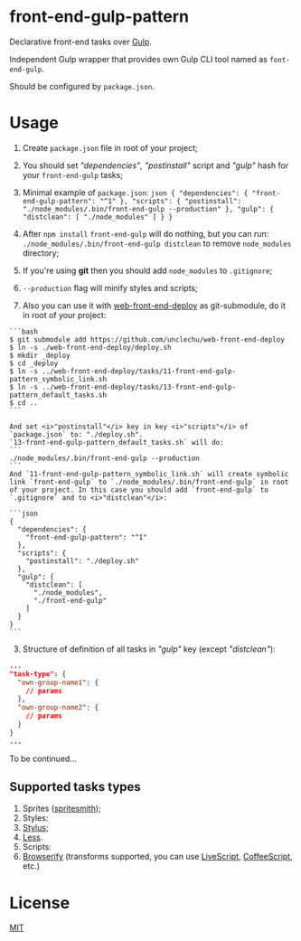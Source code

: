 front-end-gulp-pattern
======================

Declarative front-end tasks over [Gulp](https://github.com/gulpjs/gulp).

Independent Gulp wrapper that provides own
Gulp CLI tool named as `font-end-gulp`.

Should be configured by `package.json`.

Usage
=====

1. Create `package.json` file in root of your project;

2. You should set <i>"dependencies"</i>, <i>"postinstall"</i> script and <i>"gulp"</i> hash for your `front-end-gulp` tasks;

  1. Minimal example of `package.json`:
    ```json
    {
      "dependencies": {
        "front-end-gulp-pattern": "^1"
      },
      "scripts": {
        "postinstall": "./node_modules/.bin/front-end-gulp --production"
      },
      "gulp": {
        "distclean": [
          "./node_modules"
        ]
      }
    }
    ```

  2. After `npm install` `front-end-gulp` will do nothing, but you can run:
    ```
    ./node_modules/.bin/front-end-gulp distclean
    ```
    to remove `node_modules` directory;

  3. If you're using <b>git</b> then you should add `node_modules` to `.gitignore`;
  4. `--production` flag will minify styles and scripts;
  5. Also you can use it with [web-front-end-deploy](https://github.com/unclechu/web-front-end-deploy) as git-submodule, do it in root of your project:

    ```bash
    $ git submodule add https://github.com/unclechu/web-front-end-deploy
    $ ln -s ./web-front-end-deploy/deploy.sh
    $ mkdir _deploy
    $ cd _deploy
    $ ln -s ../web-front-end-deploy/tasks/11-front-end-gulp-pattern_symbolic_link.sh
    $ ln -s ../web-front-end-deploy/tasks/13-front-end-gulp-pattern_default_tasks.sh
    $ cd ..
    ```

    And set <i>"postinstall"</i> key in key <i>"scripts"</i> of `package.json` to: "./deploy.sh".
    `13-front-end-gulp-pattern_default_tasks.sh` will do:
    ```
    ./node_modules/.bin/front-end-gulp --production
    ```
    And `11-front-end-gulp-pattern_symbolic_link.sh` will create symbolic link `front-end-gulp` to `./node_modules/.bin/front-end-gulp` in root of your project. In this case you should add `front-end-gulp` to `.gitignore` and to <i>"distclean"</i>:

    ```json
    {
      "dependencies": {
        "front-end-gulp-pattern": "^1"
      },
      "scripts": {
        "postinstall": "./deploy.sh"
      },
      "gulp": {
        "distclean": [
          "./node_modules",
          "./front-end-gulp"
        ]
      }
    }
    ```

3. Structure of definition of all tasks in <i>"gulp"</i> key (except <i>"distclean"</i>):

  ```json
  ...
  "task-type": {
    "own-group-name1": {
      // params
    },
    "own-group-name2": {
      // params
    }
  }
  ...
  ```

To be continued...

Supported tasks types
---------------------

1. Sprites ([spritesmith](https://github.com/Ensighten/spritesmith));
2. Styles:
  1. [Stylus](https://learnboost.github.io/stylus/);
  2. [Less](http://lesscss.org/).
3. Scripts:
  1. [Browserify](http://browserify.org/) (transforms supported,
    you can use [LiveScript](http://livescript.net),
    [CoffeeScript](http://coffeescript.org/), etc.)

License
=======

[MIT](./LICENSE-MIT)
